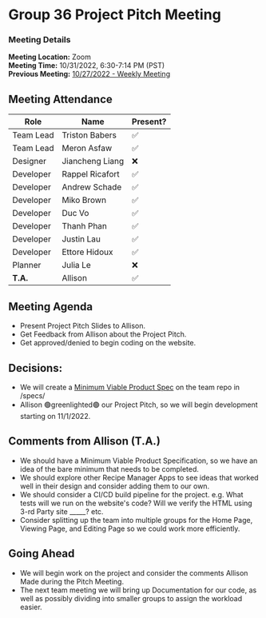 # Group 36 Project Pitch Meeting
### Meeting Details
**Meeting Location:** Zoom  
**Meeting Time:** 10/31/2022, 6:30-7:14 PM (PST)  
**Previous Meeting:** [10/27/2022 - Weekly Meeting](https://github.com/cse110-sp21-group36/cse110-sp21-group36/blob/main/admin/meetings/102722-Week5.md)
## Meeting Attendance
| Role | Name | Present? |
| --- | --- | --- |
| Team Lead | Triston Babers |✅|
| Team Lead | Meron Asfaw |✅|
| Designer | Jiancheng Liang |❌|
| Developer | Rappel Ricafort |✅|
| Developer | Andrew Schade |✅|
| Developer | Miko Brown |✅|
| Developer | Duc Vo |✅|
| Developer | Thanh Phan |✅|
| Developer | Justin Lau |✅|
| Developer | Ettore Hidoux |✅|
| Planner | Julia Le |❌|
| **T.A.** | Allison |✅|

## Meeting Agenda
- Present Project Pitch Slides to Allison.
- Get Feedback from Allison about the Project Pitch.
- Get approved/denied to begin coding on the website.

## Decisions:
- We will create a [Minimum Viable Product Spec](https://github.com/cse110-sp21-group36/cse110-sp21-group36/blob/main/specs/Minimum%20Viable%20Product.md) on the team repo in /specs/
- Allison 🟢greenlighted🟢 our Project Pitch, so we will begin development starting on 11/1/2022.

## Comments from Allison (T.A.)
* We should have a Minimum Viable Product Specification, so we have an idea of the bare minimum that needs to be completed.
* We should explore other Recipe Manager Apps to see ideas that worked well in their design and consider adding them to our own.
* We should consider a CI/CD build pipeline for the project. e.g. What tests will we run on the website's code? Will we verify the HTML using 3-rd Party site _____? etc.
* Consider splitting up the team into multiple groups for the Home Page, Viewing Page, and Editing Page so we could work more efficiently.

## Going Ahead
- We will begin work on the project and consider the comments Allison Made during the Pitch Meeting.
- The next team meeting we will bring up Documentation for our code, as well as possibly dividing into smaller groups to assign the workload easier.
